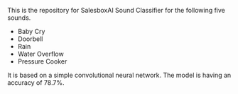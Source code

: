 This is the repository for SalesboxAI Sound Classifier for the following five sounds.

* Baby Cry
* Doorbell
* Rain
* Water Overflow
* Pressure Cooker

It is based on a simple convolutional neural network. The model is having an accuracy of 78.7%.
